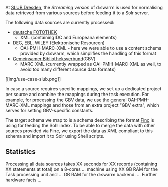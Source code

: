 At [SLUB Dresden](http://www.slub-dresden.de), the *Streaming version* of d:swarm is used for normalising data retrieved from various sources before feeding it to a Solr server.

The following data sources are currently processed:

* [deutsche FOTOTHEK](http://www.deutschefotothek.de)
  * XML (containing DC and Europeana elements)
* DEG, EBL, WILEY (Elektronische Resourcen)
  * OAI-PMH-MARC-XML - here we were able to use a content schema provided by d:swarm, which simplifies the handling of this format
* [Gemeinsamer Bibliotheksverbund](http://www.gbv.de/)(GBV)
  * MARC-XML (currently wrapped as OAI-PMH-MARC-XML as well, to avoid too many different source data formats)

[[img/use-case-slub.png]]

In case a source requires specific mappings, we set up a dedicated project per source and combine the mappings during the task execution. For example, for processing the GBV data, we use the general OAI-PMH-MARC-XML mappings and those from an extra project "GBV extra", which serves for setting GBV-specific constants.

The target schema we map to is a schema describing the format [Finc](https://finc.info/de/) is using for feeding the Solr index. To be able to merge the data with other sources provided via Finc, we export the data as XML compliant to this schema and import it to Solr using Shell scripts.

## Statistics ##
Processing all data sources takes XX seconds for XX records (containing XX statements at total) on a 8-cores ... machine using XX GB RAM for the Task processing unit and ... GB RAM for the d:swarm backend.
... Further hardware facts ...

<!-- screenshot quell-daten ? --> 

<!-- screenshot komplexe transformation --> 

<!-- screenshot export solr xml --> 

<!-- screenshot solr import results --> 

<!-- screenshot metrics view evtl. --> 